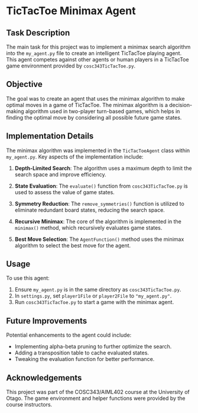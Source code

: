 # TicTacToe Minimax Agent

## Task Description

The main task for this project was to implement a minimax search algorithm into the `my_agent.py` file to create an intelligent TicTacToe playing agent. This agent competes against other agents or human players in a TicTacToe game environment provided by `cosc343TicTacToe.py`.

## Objective

The goal was to create an agent that uses the minimax algorithm to make optimal moves in a game of TicTacToe. The minimax algorithm is a decision-making algorithm used in two-player turn-based games, which helps in finding the optimal move by considering all possible future game states.

## Implementation Details

The minimax algorithm was implemented in the `TicTacToeAgent` class within `my_agent.py`. Key aspects of the implementation include:

1. **Depth-Limited Search**: The algorithm uses a maximum depth to limit the search space and improve efficiency.

2. **State Evaluation**: The `evaluate()` function from `cosc343TicTacToe.py` is used to assess the value of game states.

3. **Symmetry Reduction**: The `remove_symmetries()` function is utilized to eliminate redundant board states, reducing the search space.

4. **Recursive Minimax**: The core of the algorithm is implemented in the `minimax()` method, which recursively evaluates game states.

5. **Best Move Selection**: The `AgentFunction()` method uses the minimax algorithm to select the best move for the agent.

## Usage

To use this agent:

1. Ensure `my_agent.py` is in the same directory as `cosc343TicTacToe.py`.
2. In `settings.py`, set `player1File` or `player2File` to `"my_agent.py"`.
3. Run `cosc343TicTacToe.py` to start a game with the minimax agent.

## Future Improvements

Potential enhancements to the agent could include:

- Implementing alpha-beta pruning to further optimize the search.
- Adding a transposition table to cache evaluated states.
- Tweaking the evaluation function for better performance.

## Acknowledgements

This project was part of the COSC343/AIML402 course at the University of Otago. The game environment and helper functions were provided by the course instructors.